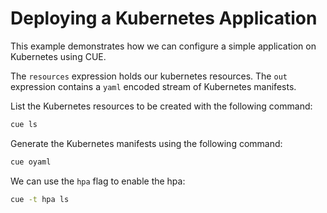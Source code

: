# Deploying a Kubernetes Application

This example demonstrates how we can configure a simple application on Kubernetes using CUE.

The `resources` expression holds our kubernetes resources. The `out` expression contains a `yaml` encoded stream of Kubernetes manifests.

List the Kubernetes resources to be created with the following command:
```bash
cue ls
```

Generate the Kubernetes manifests using the following command:
```bash
cue oyaml
```
We can use the `hpa` flag to enable the hpa:
```bash
cue -t hpa ls
```
